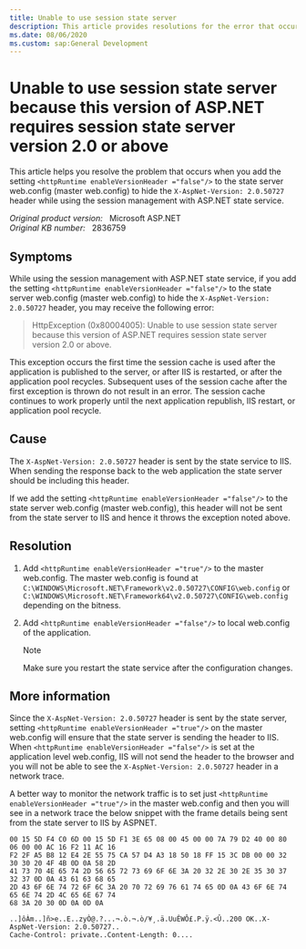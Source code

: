 ```yaml
---
title: Unable to use session state server
description: This article provides resolutions for the error that occurs when you add the setting <httpRuntime enableVersionHeader ="false"/> to the state server web.config.
ms.date: 08/06/2020
ms.custom: sap:General Development
---
```

# Unable to use session state server because this version of ASP.NET requires session state server version 2.0 or above

This article helps you resolve the problem that occurs when you add the setting `<httpRuntime enableVersionHeader ="false"/>` to the state server web.config (master web.config) to hide the `X-AspNet-Version: 2.0.50727` header while using the session management with ASP.NET state service.

_Original product version:_ &nbsp; Microsoft ASP.NET  
_Original KB number:_ &nbsp; 2836759

## Symptoms

While using the session management with ASP.NET state service, if you add the setting `<httpRuntime enableVersionHeader ="false"/>` to the state server web.config (master web.config) to hide the `X-AspNet-Version: 2.0.50727` header, you may receive the following error:

> HttpException (0x80004005): Unable to use session state server because this version of ASP.NET requires session state server version 2.0 or above.

This exception occurs the first time the session cache is used after the application is published to the server, or after IIS is restarted, or after the application pool recycles. Subsequent uses of the session cache after the first exception is thrown do not result in an error. The session cache continues to work properly until the next application republish, IIS restart, or application pool recycle.

## Cause

The `X-AspNet-Version: 2.0.50727` header is sent by the state service to IIS. When sending the response back to the web application the state server should be including this header.

If we add the setting `<httpRuntime enableVersionHeader ="false"/>` to the state server web.config (master web.config), this header will not be sent from the state server to IIS and hence it throws the exception noted above.

## Resolution

1. Add `<httpRuntime enableVersionHeader ="true"/>` to the master web.config. The master web.config is found at `C:\WINDOWS\Microsoft.NET\Framework\v2.0.50727\CONFIG\web.config` or `C:\WINDOWS\Microsoft.NET\Framework64\v2.0.50727\CONFIG\web.config` depending on the bitness.

2. Add `<httpRuntime enableVersionHeader ="false"/>` to local web.config of the application.

    > [!NOTE]
    > Make sure you restart the state service after the configuration changes.

## More information

Since the `X-AspNet-Version: 2.0.50727` header is sent by the state server, setting `<httpRuntime enableVersionHeader ="true"/>` on the master web.config will ensure that the state server is sending the header to IIS. When `<httpRuntime enableVersionHeader ="false"/>` is set at the application level web.config, IIS will not send the header to the browser and you will not be able to see the `X-AspNet-Version: 2.0.50727` header in a network trace.

A better way to monitor the network traffic is to set just `<httpRuntime enableVersionHeader ="true"/>` in the master web.config and then you will see in a network trace the below snippet with the frame details being sent from the state server to IIS by ASPNET.

```console
00 15 5D F4 C0 6D 00 15 5D F1 3E 65 08 00 45 00 00 7A 79 D2 40 00 80 06 00 00 AC 16 F2 11 AC 16
F2 2F A5 B8 12 E4 2E 55 75 CA 57 D4 A3 18 50 18 FF 15 3C DB 00 00 32 30 30 20 4F 4B 0D 0A 58 2D
41 73 70 4E 65 74 2D 56 65 72 73 69 6F 6E 3A 20 32 2E 30 2E 35 30 37 32 37 0D 0A 43 61 63 68 65
2D 43 6F 6E 74 72 6F 6C 3A 20 70 72 69 76 61 74 65 0D 0A 43 6F 6E 74 65 6E 74 2D 4C 65 6E 67 74
68 3A 20 30 0D 0A 0D 0A

..]ôÀm..]ñ>e..E..zyÒ@.?...¬.ò.¬.ò/¥¸.ä.UuÊWÔ£.P.ÿ.<Û..200 OK..X-AspNet-Version: 2.0.50727..
Cache-Control: private..Content-Length: 0....
```
